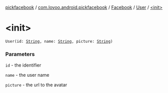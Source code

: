 [pickfacebook](../../../index.md) / [com.lovoo.android.pickfacebook](../../index.md) / [Facebook](../index.md) / [User](index.md) / [&lt;init&gt;](./-init-.md)

# &lt;init&gt;

`User(id: `[`String`](https://kotlinlang.org/api/latest/jvm/stdlib/kotlin/-string/index.html)`, name: `[`String`](https://kotlinlang.org/api/latest/jvm/stdlib/kotlin/-string/index.html)`, picture: `[`String`](https://kotlinlang.org/api/latest/jvm/stdlib/kotlin/-string/index.html)`)`

### Parameters

`id` - the identifier

`name` - the user name

`picture` - the url to the avatar